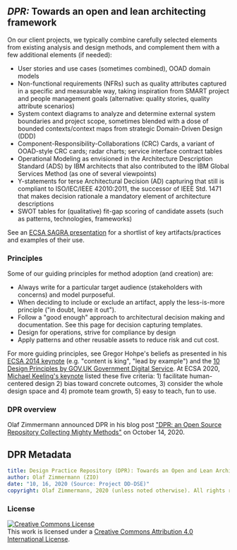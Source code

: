 
## *DPR:* Towards an open and lean architecting framework 

On our client projects, we typically combine carefully selected elements from existing analysis and design methods, and complement them with a few additional elements (if needed):

* User stories and use cases (sometimes combined), OOAD domain models
* Non-functional requirements (NFRs) such as quality attributes captured in a specific and measurable way, taking inspiration from SMART project and people management goals (alternative: quality stories, quality attribute scenarios)
* System context diagrams to analyze and determine external system boundaries and project scope, sometimes blended with a dose of bounded contexts/context maps from strategic Domain-Driven Design (DDD)
* Component-Responsibility-Collaborations (CRC) Cards, a variant of OOAD-style CRC cards; radar charts; service interface contract tables
* Operational Modeling as envisioned in the Architecture Description Standard (ADS) by IBM architects that also contributed to the IBM Global Services Method (as one of several viewpoints)
* Y-statements for terse Architectural Decision (AD) capturing that still is compliant to ISO/IEC/IEEE 42010:2011, the successor of IEEE Std. 1471 that makes decision rationale a mandatory element of architecture descriptions
* SWOT tables for (qualitative) fit-gap scoring of candidate assets (such as patterns, technologies, frameworks)

See an [ECSA SAGRA presentation](https://sagra2016.files.wordpress.com/2016/10/zio-towardsopenleanarchitectureframework-sagranov2016v10p.pdf) for a shortlist of key artifacts/practices and examples of their use. <!-- > and paper <http://dl.acm.org/citation.cfm?id=3014339>. --> 


### Principles 

Some of our guiding principles for method adoption (and creation) are:

* Always write for a particular target audience (stakeholders with concerns) and model purposeful.
* When deciding to include or exclude an artifact, apply the less-is-more principle ("in doubt, leave it out"). <!-- 3 typos on old website -->
* Follow a "good enough" approach to architectural decision making and documentation. See this page for decision capturing templates.
* Design for operations, strive for compliance by design
* Apply patterns and other reusable assets to reduce risk and cut cost.

For more guiding principles, see Gregor Hohpe's beliefs as presented in his [ECSA 2014 keynote](http://ecsa2014.cs.univie.ac.at/program/keynote-speakers/) (e.g. "content is king", "lead by example") and the [10 Design Principles by GOV.UK Government Digital Service](https://www.gov.uk/design-principles). At ECSA 2020, [Michael Keeling's keynote](https://ecsa2020.disim.univaq.it/details/ecsa-2020-keynotes/3/Mighty-Methods-Four-Essential-Tools-for-Every-Software-Architect-s-Silver-Toolbox) listed these five criteria: 1) facilitate human-centered design 2) bias toward concrete outcomes, 3) consider the whole design space and 4) promote team growth, 5) easy to teach, fun to use.


### DPR overview

Olaf Zimmermann announced DPR in his blog post ["DPR: an Open Source Repository Collecting Mighty Methods"](https://ozimmer.ch/practices/2020/10/14/DesignPracticeRepository.html) on October 14, 2020. 


## DPR Metadata

```yaml
title: Design Practice Repository (DPR): Towards an Open and Lean Architecting Framework
author: Olaf Zimmermann (ZIO)
date: "10, 16, 2020 (Source: Project DD-DSE)"
copyright: Olaf Zimmermann, 2020 (unless noted otherwise). All rights reserved.
```

### License

<a rel="license" href="http://creativecommons.org/licenses/by/4.0/"><img alt="Creative Commons License" style="border-width:0" src="https://i.creativecommons.org/l/by/4.0/88x31.png" /></a><br />This work is licensed under a <a rel="license" href="http://creativecommons.org/licenses/by/4.0/">Creative Commons Attribution 4.0 International License</a>.
